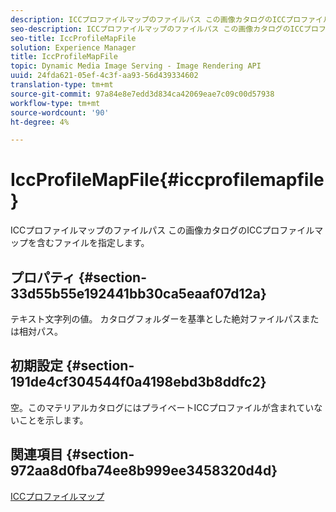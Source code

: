 ```yaml
---
description: ICCプロファイルマップのファイルパス この画像カタログのICCプロファイルマップを含むファイルを指定します。
seo-description: ICCプロファイルマップのファイルパス この画像カタログのICCプロファイルマップを含むファイルを指定します。
seo-title: IccProfileMapFile
solution: Experience Manager
title: IccProfileMapFile
topic: Dynamic Media Image Serving - Image Rendering API
uuid: 24fda621-05ef-4c3f-aa93-56d439334602
translation-type: tm+mt
source-git-commit: 97a84e8e7edd3d834ca42069eae7c09c00d57938
workflow-type: tm+mt
source-wordcount: '90'
ht-degree: 4%

---
```



# IccProfileMapFile{#iccprofilemapfile}

ICCプロファイルマップのファイルパス この画像カタログのICCプロファイルマップを含むファイルを指定します。

## プロパティ {#section-33d55b55e192441bb30ca5eaaf07d12a}

テキスト文字列の値。 カタログフォルダーを基準とした絶対ファイルパスまたは相対パス。

## 初期設定 {#section-191de4cf304544f0a4198ebd3b8ddfc2}

空。このマテリアルカタログにはプライベートICCプロファイルが含まれていないことを示します。

## 関連項目 {#section-972aa8d0fba74ee8b999ee3458320d4d}

[ICCプロファイルマップ](../../../../../ir-api/material-cat/image-rendering-api-ref/c-ir-material-catalog/c-ir-icc-profile-map-reference/c-ir-icc-profile-map-reference.md#concept-8c2a7d205b8544ccaa159f5b66710012)

